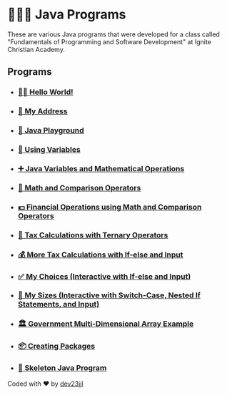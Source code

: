 # 🧑🏼‍💻 Java Programs 
These are various Java programs that were developed for a class called "Fundamentals of Programming and Software Development" at Ignite Christian Academy.

## Programs

- ### [👋🏼 Hello World!](https://github.com/dev23jjl/JavaPrograms/blob/main/HelloWorld.java)
- ### [🏡 My Address](https://github.com/dev23jjl/JavaPrograms/blob/main/MyAddress.java)
- ### [🛝 Java Playground](https://github.com/dev23jjl/JavaPrograms/blob/main/Playground.java)
- ### [🎲 Using Variables](https://github.com/dev23jjl/JavaPrograms/blob/main/UsingVariables.java)
- ### [➕ Java Variables and Mathematical Operations](https://github.com/dev23jjl/JavaPrograms/blob/main/JavaVariables.java)
- ### [🟰 Math and Comparison Operators](https://github.com/dev23jjl/JavaPrograms/blob/main/MathOperations.java)
- ### [💵 Financial Operations using Math and Comparison Operators](https://github.com/dev23jjl/JavaPrograms/blob/main/FinancialOperations.java)
- ### [🧮 Tax Calculations with Ternary Operators](https://github.com/dev23jjl/JavaPrograms/blob/main/TaxEscapeCalculate.java)
- ### [💰 More Tax Calculations with If-else and Input](https://github.com/dev23jjl/JavaPrograms/blob/main/GiveMeMyTaxInfo.java)
- ### [✅ My Choices (Interactive with If-else and Input)](https://github.com/dev23jjl/JavaPrograms/blob/main/MyChoices.java)
- ### [👕 My Sizes (Interactive with Switch-Case, Nested If Statements, and Input)](https://github.com/dev23jjl/JavaPrograms/blob/main/MySizes.java)
- ### [🏛️ Government Multi-Dimensional Array Example](https://github.com/dev23jjl/JavaPrograms/blob/main/GovernmentArray.java)
- ### [📦 Creating Packages](https://github.com/dev23jjl/JavaPrograms/blob/main/CreatingPackages.md)
- ### [🦴 Skeleton Java Program](https://github.com/dev23jjl/JavaPrograms/blob/main/SkeletonCode.java)

Coded with ❤️ by [dev23jjl](https://github.com/dev23jjl)